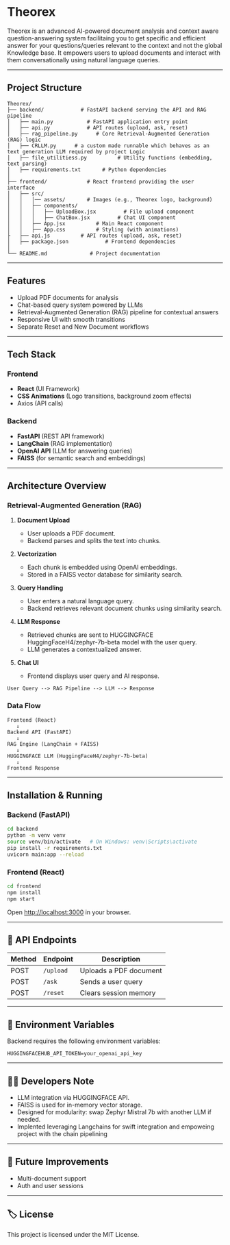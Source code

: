 # Theorex

Theorex is an advanced AI-powered document analysis and context aware question-answering system facilitaing you to get specific and efficient answer for your questions/queries relevant to the context and not the global Knowledge base. It empowers users to upload documents and interact with them conversationally using natural language queries.

---

## Project Structure

```
Theorex/
├── backend/            # FastAPI backend serving the API and RAG pipeline
│   ├── main.py           # FastAPI application entry point
│   ├── api.py            # API routes (upload, ask, reset)
│   ├── rag_pipeline.py      # Core Retrieval-Augmented Generation (RAG) logic
│   ├── CRLLM.py      # a custom made runnable which behaves as an text generation LLM required by project Logic
│   ├── file_utilitiess.py          # Utility functions (embedding, text parsing)
│   ├── requirements.txt       # Python dependencies
│
├── frontend/             # React frontend providing the user interface
│   ├── src/
│   │   │── assets/       # Images (e.g., Theorex logo, background)
│   │   ├── components/
│   │   │   ├── UploadBox.jsx         # File upload component
│   │   │   ├── ChatBox.jsx         # Chat UI component
│   │   ├── App.jsx          # Main React component
│   │   ├── App.css          # Styling (with animations)
├   ├── api.js          # API routes (upload, ask, reset)
│   ├── package.json            # Frontend dependencies
│
└── README.md              # Project documentation
```

---

## Features

- Upload PDF documents for analysis
- Chat-based query system powered by LLMs
- Retrieval-Augmented Generation (RAG) pipeline for contextual answers
- Responsive UI with smooth transitions
- Separate Reset and New Document workflows

---

## Tech Stack

### Frontend

- **React** (UI Framework)
- **CSS Animations** (Logo transitions, background zoom effects)
- Axios (API calls)

### Backend

- **FastAPI** (REST API framework)
- **LangChain** (RAG implementation)
- **OpenAI API** (LLM for answering queries)
- **FAISS** (for semantic search and embeddings)

---

## Architecture Overview

### Retrieval-Augmented Generation (RAG)

1. **Document Upload**

   - User uploads a PDF document.
   - Backend parses and splits the text into chunks.

2. **Vectorization**

   - Each chunk is embedded using OpenAI embeddings.
   - Stored in a FAISS vector database for similarity search.

3. **Query Handling**

   - User enters a natural language query.
   - Backend retrieves relevant document chunks using similarity search.

4. **LLM Response**

   - Retrieved chunks are sent to HUGGINGFACE HuggingFaceH4/zephyr-7b-beta model with the user query.
   - LLM generates a contextualized answer.

5. **Chat UI**

   - Frontend displays user query and AI response.

```
User Query --> RAG Pipeline --> LLM --> Response
```

### Data Flow

```
Frontend (React)
   ↓
Backend API (FastAPI)
   ↓
RAG Engine (LangChain + FAISS)
   ↓
HUGGINGFACE LLM (HuggingFaceH4/zephyr-7b-beta)
   ↓
Frontend Response
```

---

## Installation & Running

### Backend (FastAPI)

```bash
cd backend
python -m venv venv
source venv/bin/activate   # On Windows: venv\Scripts\activate
pip install -r requirements.txt
uvicorn main:app --reload
```

### Frontend (React)

```bash
cd frontend
npm install
npm start
```

Open [http://localhost:3000](http://localhost:3000) in your browser.

---

## 📄 API Endpoints

| Method | Endpoint  | Description            |
| ------ | --------- | ---------------------- |
| POST   | `/upload` | Uploads a PDF document |
| POST   | `/ask`    | Sends a user query     |
| POST   | `/reset`  | Clears session memory  |

---

## 📝 Environment Variables

Backend requires the following environment variables:

```env
HUGGINGFACEHUB_API_TOKEN=your_openai_api_key
```

---

## 👨‍💻 Developers Note

- LLM integration via HUGGINGFACE API.
- FAISS is used for in-memory vector storage.
- Designed for modularity: swap Zephyr Mistral 7b with another LLM if needed.
- Implented leveraging Langchains for swift integration and empoweing project with the chain pipelining
---

## 📌 Future Improvements

- Multi-document support
- Auth and user sessions

---

## 🏷️ License

This project is licensed under the MIT License.

